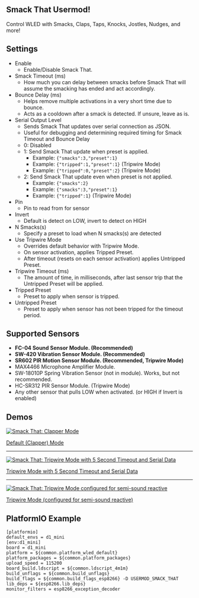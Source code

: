Smack That Usermod!
---
Control WLED with Smacks, Claps, Taps, Knocks, Jostles, Nudges, and more!


Settings
---
* Enable
  * Enable/Disable Smack That.
* Smack Timeout (ms)
  * How much you can delay between smacks before Smack That will assume the smacking has ended and act accordingly.
* Bounce Delay (ms)
  * Helps remove multiple activations in a very short time due to bounce.
  * Acts as a cooldown after a smack is detected. If unsure, leave as is.
* Serial Output Level
  * Sends Smack That updates over serial connection as JSON.
  * Useful for debugging and determining required timing for Smack Timeout and Bounce Delay
  * 0: Disabled
  * 1: Send Smack That update when preset is applied.
    * Example: ```{"smacks":3,"preset":1}```
    * Example: ```{"tripped":1,"preset":1}``` (Tripwire Mode)
    * Example: ```{"tripped":0,"preset":2}``` (Tripwire Mode)
  * 2: Send Smack That update even when preset is not applied.
    * Example: ```{"smacks":2}```
    * Example: ```{"smacks":3,"preset":1}```
    * Example: ```{"tripped":1}``` (Tripwire Mode)
* Pin
  * Pin to read from for sensor
* Invert
  * Default is detect on LOW, invert to detect on HIGH
* N Smacks(s)
  * Specify a preset to load when N smacks(s) are detected
* Use Tripwire Mode
  * Overrides default behavior with Tripwire Mode.
  * On sensor activation, applies Tripped Preset.
  * After timeout (resets on each sensor activation) applies Untripped Preset.
* Tripwire Timeout (ms)
  * The amount of time, in milliseconds, after last sensor trip that the Untripped Preset will be applied.
* Tripped Preset
  * Preset to apply when sensor is tripped.
* Untripped Preset
  * Preset to apply when sensor has not been tripped for the timeout period.

Supported Sensors
---
* **FC-04 Sound Sensor Module. (Recommended)**
* **SW-420 Vibration Sensor Module. (Recommended)**
* **SR602 PIR Motion Sensor Module. (Recommended, Tripwire Mode)**
* MAX4466 Microphone Amplifier Module.
* SW-18010P Spring Vibration Sensor (not in module). Works, but not recommended.
* HC-SR312 PIR Sensor Module. (Tripwire Mode)
* Any other sensor that pulls LOW when activated. (or HIGH if Invert is enabled)


Demos
---
[![Smack That: Clapper Mode](https://img.youtube.com/vi/mRhMShXGT5s/0.jpg)](https://www.youtube.com/watch?v=mRhMShXGT5s)

[Default (Clapper) Mode](https://www.youtube.com/watch?v=mRhMShXGT5s)

---

[![Smack That: Tripwire Mode with 5 Second Timeout and Serial Data](https://img.youtube.com/vi/7et_k5QZZco/0.jpg)](https://www.youtube.com/watch?v=7et_k5QZZco)

[Tripwire Mode with 5 Second Timeout and Serial Data](https://www.youtube.com/watch?v=7et_k5QZZco)

---

[![Smack That: Tripwire Mode configured for semi-sound reactive](https://img.youtube.com/vi/cBBUQdeMTcY/0.jpg)](https://www.youtube.com/watch?v=cBBUQdeMTcY)

[Tripwire Mode (configured for semi-sound reactive)](https://www.youtube.com/watch?v=cBBUQdeMTcY)






PlatformIO Example
---
```
[platformio]
default_envs = d1_mini
[env:d1_mini]
board = d1_mini
platform = ${common.platform_wled_default}
platform_packages = ${common.platform_packages}
upload_speed = 115200
board_build.ldscript = ${common.ldscript_4m1m}
build_unflags = ${common.build_unflags}
build_flags = ${common.build_flags_esp8266} -D USERMOD_SMACK_THAT
lib_deps = ${esp8266.lib_deps}
monitor_filters = esp8266_exception_decoder
```
